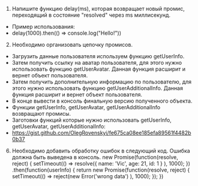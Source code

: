 1. Напишите функцию delay(ms), которая возвращает новый промис, переходящий в состояние "resolved" через ms миллисекунд.

- Пример использования:
- delay(1000).then(() => console.log("Hello!"))

2. Необходимо организовать цепочку промисов.

- Загрузить данные пользователя используем функцию getUserInfo.
- Затем получить ссылку на аватар пользователя, для этого нужно использовать функцию getUserAvatar. Данная функция расширит и вернет объект пользователя.
- Затем получить дополнительную информацию по пользователю, для этого нужно использовать функцию getUserAdditionalInfo. Данная функция расширит и вернет объект пользователя.
- В конце вывести в консоль финальную версию полученного объекта.
- Функции getUserInfo, getUserAvatar, getUserAdditionalInfo возвращают промисы.
- Заготовки функций которые нужно использовать getUserInfo, getUserAvatar, getUserAdditionalInfo:
- https://gist.github.com/OlegRovenskyi/fe675ca08ee185efa89561f4482b0b37

6. Необходимо добавить обработку ошибок в следующий код. Ошибка должна быть выведена в консоль.
   new Promise(function(resolve, reject) {
   setTimeout(() => resolve({ name: 'Vic', age: 21, id: 1 } ), 1000);
   })
   .then(function(userInfo) {
   return new Promise(function(resolve, reject) {
   setTimeout(() => reject(new Error('wrong data') ), 1000);
   });
   })

